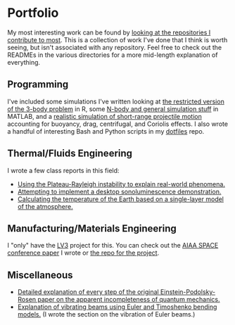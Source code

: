 # Portfolio
My most interesting work can be found by [looking at the repositories I contribute to most](https://github.com/Joedang).
This is a collection of work I've done that I think is worth seeing, but isn't associated with any repository.
Feel free to check out the READMEs in the various directories for a more mid-length explanation of everything.

## Programming
I've included some simulations I've written looking at [the restricted version of the 3-body problem](https://github.com/Joedang/restricted_three_body_problem) in R, some [N-body and general simulation stuff](MATLAB_orbits/) in MATLAB, and a [realistic simulation of short-range projectile motion](projectile/) accounting for buoyancy, drag, centrifugal, and Coriolis effects. 
I also wrote a handful of interesting Bash and Python scripts in my [dotfiles](http://github.com/Joedang/dotfiles) repo.

## Thermal/Fluids Engineering
I wrote a few class reports in this field:
* [Using the Plateau-Rayleigh instability to explain real-world phenomena.](ClassReports/LavaPRinstability_V1-3.pdf)
* [Attempting to implement a desktop sonoluminescence demonstration.](ClassReports/SL_report_Shields_V1-2.pdf)
* [Calculating the temperature of the Earth based on a single-layer model of the atmosphere.](ClassReports/Shields_ME442_TakeHome2.pdf)

## Manufacturing/Materials Engineering
I "only" have the [LV3](LV3/) project for this. You can check out the [AIAA SPACE conference paper](LV3/LV3_AIAA.pdf) I wrote or [the repo for the project](http://github.com/psas/lv3.0-airframe).

## Miscellaneous
* [Detailed explanation of every step of the original Einstein-Podolsky-Rosen paper on the apparent incompleteness of quantum mechanics.](ClassReports/Shields_EPR_project_V1-1.pdf)
* [Explanation of vibrating beams using Euler and Timoshenko bending models.](ClassReports/viscoFinalReport_Shields_Chen_Schmidt.pdf) (I wrote the section on the vibration of Euler beams.)
